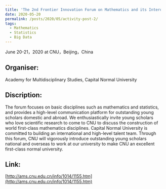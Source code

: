```yaml
---
title: 'The 2nd Frontier Innovation Forum on Mathematics and its Interdisciplinary Subjects 第二届数学及其交叉学科前沿创新论坛'
date: 2020-05-20
permalink: /posts/2020/05/activity-post-2/
tags:
  - Mathematics
  - Statistics
  - Big Data
---
```


June 20-21，2020 at CNU，Beijing，China

Organiser:
------
Academy for Multidisciplinary Studies, Capital Normal University

Discription:
------
The forum focuses on basic disciplines such as mathematics and statistics, 
and provides a high-level communication platform for outstanding young scholars domestic and abroad. 
We enthusiastically invite young scholars who love scientific research to come to CNU 
to discuss the construction of world first-class mathematics disciplines. 
Capital Normal University is committed to building an international and high-level talent team. 
Through this forum, CNU will vigorously introduce outstanding young scholars national and overseas to work at our university 
to make CNU an excellent first-class normal university.

Link:
------
[http://ams.cnu.edu.cn/info/1014/1155.htm](http://ams.cnu.edu.cn/info/1014/1155.htm)
